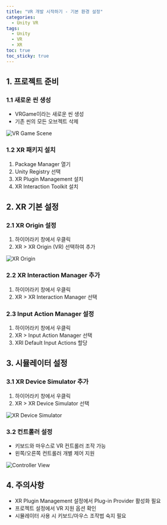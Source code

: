 ```yaml
---
title: "VR 개발 시작하기 - 기본 환경 설정"
categories:
  - Unity VR
tags:
  - Unity
  - VR
  - XR
toc: true
toc_sticky: true
---
```


## 1. 프로젝트 준비

### 1.1 새로운 씬 생성
- VRGame이라는 새로운 씬 생성
- 기존 씬의 모든 오브젝트 삭제

![VR Game Scene](https://lh7-us.googleusercontent.com/HxsljTpql8zWix3ZZD_ARRm1cEbAKEfLNlIFAwwWRcEUEPJQM5Hn3mveWrReXenBHjLDc-vSTG3ITo7TNhzftpi-YxkExYXB2Ls-f3fSFv37jF5hXFhb1h4SkXi0wjpvqntwb0MahKEGqjc-ucll_JM)

### 1.2 XR 패키지 설치
1. Package Manager 열기
2. Unity Registry 선택
3. XR Plugin Management 설치
4. XR Interaction Toolkit 설치

## 2. XR 기본 설정

### 2.1 XR Origin 설정
1. 하이어라키 창에서 우클릭
2. XR > XR Origin (VR) 선택하여 추가

![XR Origin](https://lh7-us.googleusercontent.com/ZCgp_7OAn7bQtfxEsO1WgW9ixtUAKFYLI2BzfTUe74Y1TUZ9Rb-qcoPVL530wx48smXQm7YfY5VNHqBaWiMzwbBMK3-bZKpWJGxr8WxQOdtFA9PUL68wpQZyjbOz3s_ZQAICEVwTQE7mWg6y0uTwnXM)

### 2.2 XR Interaction Manager 추가
1. 하이어라키 창에서 우클릭
2. XR > XR Interaction Manager 선택

### 2.3 Input Action Manager 설정
1. 하이어라키 창에서 우클릭
2. XR > Input Action Manager 선택
3. XRI Default Input Actions 할당

## 3. 시뮬레이터 설정

### 3.1 XR Device Simulator 추가
1. 하이어라키 창에서 우클릭
2. XR > XR Device Simulator 선택

![XR Device Simulator](https://lh7-us.googleusercontent.com/gi6GGgMAa9irgsJtrm3xTczqz-QKR8GAdmRSs9f6ehbxarb4_8kq8_fdS1_j8N0kvja17NvA7JGWFKG_yXtLzS0TAzOplguy1osT6Ga6LzWZ3MViUpUrg7LvTLh6xLlKr9gdUTud1Ir5A99WrwLTlKg)

### 3.2 컨트롤러 설정
- 키보드와 마우스로 VR 컨트롤러 조작 가능
- 왼쪽/오른쪽 컨트롤러 개별 제어 지원

![Controller View](https://lh7-us.googleusercontent.com/AlHYFfMPv5I88X0_HtevILQ3gWksZsZmdh2W2KVJ7uVwQ6vGhXjKAGGwrj-HRF5FmzdyI0YIH3kWa2ZQVWqIa2gk9HhFv75VmRPTaL8EADe4iq-cmacVT8_X06AI8eZnQe5vy_7HU60F2wb6OxQu8X8)

## 4. 주의사항
- XR Plugin Management 설정에서 Plug-in Provider 활성화 필요
- 프로젝트 설정에서 VR 지원 옵션 확인
- 시뮬레이터 사용 시 키보드/마우스 조작법 숙지 필요
